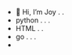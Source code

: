 - 👋 Hi, I’m Joy . .
- python . . . 
- HTML . . 
- go . . . 
- 

<!---
8ijoy/8ijoy is a ✨ special ✨ repository because its `README.md` (this file) appears on your GitHub profile.
You can click the Preview link to take a look at your changes.
--->
